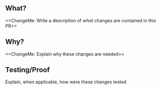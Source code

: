 ## What?

<<ChangeMe: Write a description of _what_ changes are contained in this PR>>

## Why?

<<ChangeMe: Explain why these changes are needed>>

## Testing/Proof

Explain, when applicable, how were these changes tested